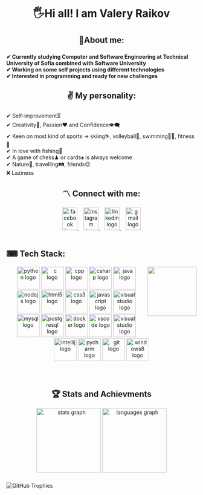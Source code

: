 <h1 align="center">🖐Hi all! I am Valery Raikov</h1>

###

<h2 align="center">💫About me:</h2>

###

<h4 align="left">
  ✔ Currently studying Computer and Software Engineering at Technical University of Sofia combined with Software University<br>
  ✔ Working on some self projects using different technologies<br>
  ✔ Interested in programming and ready for new challenges
</h4>

###

<h2 align="center">✌ My personality:</h2>

###

✔ Self-improvement⏳<br>
✔ Creativity🔑, Passion❤ and Confidence👁‍🗨<br>
✔ Keen on most kind of sports -> skiing⛷, volleyball🏐, swimming🏊‍♀️, fitness💪<br>
✔ In love with fishing🎣<br>
✔ A game of chess♟ or cards♠ is always welcome<br>
✔ Nature🌅, travelling🛤, friends😉<br>
❌ Laziness

###

<h2 align="center">〽 Connect with me:</h2>

###

<div align="center">
  <a href="https://www.facebook.com/profile.php?id=100008440088832&locale=bg_BG" target="_blank">
    <img src="https://raw.githubusercontent.com/maurodesouza/profile-readme-generator/master/src/assets/icons/social/facebook/default.svg" style="height: 60px; width: 40px;" alt="facebook logo"  />
  </a>&nbsp;&nbsp;
  <a href="https://www.instagram.com/val_raikov/" target="_blank">
    <img src="https://raw.githubusercontent.com/maurodesouza/profile-readme-generator/master/src/assets/icons/social/instagram/default.svg" style="height: 60px; width: 40px;" alt="instagram logo"  />
  </a>&nbsp;&nbsp;
  <a href="https://www.linkedin.com/in/valery-raikov-6b5326253/" target="_blank">
    <img src="https://raw.githubusercontent.com/maurodesouza/profile-readme-generator/master/src/assets/icons/social/linkedin/default.svg" style="height: 60px; width: 40px;" alt="linkedin logo"  />
  </a>&nbsp;&nbsp;
  <a href="mailto:valeryraikov@gmail.com" target="_blank">
    <img src="https://raw.githubusercontent.com/maurodesouza/profile-readme-generator/master/src/assets/icons/social/gmail/default.svg" style="height: 60px; width: 40px;" alt="gmail logo" />
  </a>
</div>

<br>

###

<h2 align="ceneter">⌨ Tech Stack:</h2>

###

<img align="right" style="height: 130px;" src="https://media.giphy.com/media/v1.Y2lkPTc5MGI3NjExZDAwMWg3bWxnZW1hNm11aXp5YmZkbnVmcHhycG80NnlqNW8xemFvdiZlcD12MV9naWZzX3NlYXJjaCZjdD1n/LaVp0AyqR5bGsC5Cbm/giphy.gif"  />

###

<div align="center">
  <img src="https://cdn.jsdelivr.net/gh/devicons/devicon/icons/python/python-original.svg" style="height: 60px;" alt="python logo"  />
  <img src="https://cdn.jsdelivr.net/gh/devicons/devicon/icons/c/c-original.svg" style="height: 60px;" alt="c logo"  />
  <img src="https://cdn.jsdelivr.net/gh/devicons/devicon/icons/cplusplus/cplusplus-original.svg" style="height: 60px;" alt="cpp logo" />
  <img src="https://cdn.jsdelivr.net/gh/devicons/devicon/icons/csharp/csharp-original.svg" style="height: 60px;" alt="csharp logo" />  
  <img src="https://cdn.jsdelivr.net/gh/devicons/devicon/icons/java/java-original.svg" style="height: 60px;" alt="java logo"  />
  <img src="https://cdn.jsdelivr.net/gh/devicons/devicon/icons/nodejs/nodejs-plain-wordmark.svg" style="height: 60px;" alt="nodejs logo"  />
  <img src="https://cdn.jsdelivr.net/gh/devicons/devicon/icons/html5/html5-original.svg" style="height: 60px;" alt="html5 logo"  />
  <img src="https://cdn.jsdelivr.net/gh/devicons/devicon/icons/css3/css3-original.svg" style="height: 60px;" alt="css3 logo"  />
  <img src="https://cdn.jsdelivr.net/gh/devicons/devicon/icons/javascript/javascript-original.svg" style="height: 60px;" alt="javascript logo"  />
  <img src="https://cdn.jsdelivr.net/gh/devicons/devicon/icons/react/react-original.svg" style="height: 60px;" alt="visualstudio logo" />
  <img src="https://cdn.jsdelivr.net/gh/devicons/devicon/icons/mysql/mysql-original.svg" style="height: 60px;" alt="mysql logo"  />
  <img src="https://cdn.jsdelivr.net/gh/devicons/devicon/icons/postgresql/postgresql-original.svg" style="height: 60px;" alt="postgresql logo"  />
  <img src="https://cdn.jsdelivr.net/gh/devicons/devicon/icons/docker/docker-original.svg" style="height: 60px;" alt="docker logo"  />
  <img src="https://cdn.jsdelivr.net/gh/devicons/devicon/icons/vscode/vscode-original.svg" style="height: 60px;" alt="vscode logo"  />
  <img src="https://cdn.jsdelivr.net/gh/devicons/devicon/icons/visualstudio/visualstudio-plain.svg" style="height: 60px;" alt="visualstudio logo" />
  <img src="https://cdn.jsdelivr.net/gh/devicons/devicon/icons/intellij/intellij-original.svg" style="height: 60px;" alt="intellij logo"  />
  <img src="https://cdn.jsdelivr.net/gh/devicons/devicon/icons/pycharm/pycharm-original.svg" style="height: 60px;" alt="pycharm logo"  />
  <img src="https://cdn.jsdelivr.net/gh/devicons/devicon/icons/git/git-original.svg" style="height: 60px;" alt="git logo"  />
  <img src="https://cdn.jsdelivr.net/gh/devicons/devicon/icons/windows8/windows8-original.svg" style="height: 60px;" alt="windows8 logo"  />
</div>

###

<br>

<h2 align="center">🏆 Stats and Achievments</h2>

<div align="center">
  <img src="https://github-readme-stats.vercel.app/api?username=ValeryRaikov&hide_title=false&hide_rank=false&show_icons=true&include_all_commits=true&count_private=true&disable_animations=false&theme=dracula&locale=en&hide_border=false" height="170" alt="stats graph"  />
  <img src="https://github-readme-stats.vercel.app/api/top-langs?username=ValeryRaikov&locale=en&hide_title=false&layout=compact&card_width=320&langs_count=8&theme=dracula&hide_border=false" height="170" alt="languages graph"  />
</div>

###

  ![GitHub Trophies](https://github-profile-trophy.vercel.app/?username=ValeryRaikov&theme=onedark)

###
